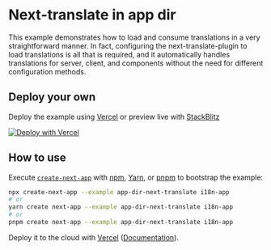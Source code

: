 # Next-translate in app dir

This example demonstrates how to load and consume translations in a very straightforward manner. In fact, configuring the next-translate-plugin to load translations is all that is required, and it automatically handles translations for server, client, and components without the need for different configuration methods.


## Deploy your own

Deploy the example using [Vercel](https://vercel.com?utm_source=github&utm_medium=readme&utm_campaign=next-example) or preview live with [StackBlitz](https://stackblitz.com/github/vercel/next.js/tree/canary/examples/app-dir-next-translate)

[![Deploy with Vercel](https://vercel.com/button)](https://vercel.com/new/git/external?repository-url=https://github.com/vercel/next.js/tree/canary/examples/app-dir-next-translate&project-name=app-dir-next-translate&repository-name=app-dir-next-translate)

## How to use

Execute [`create-next-app`](https://github.com/vercel/next.js/tree/canary/packages/create-next-app) with [npm](https://docs.npmjs.com/cli/init), [Yarn](https://yarnpkg.com/lang/en/docs/cli/create/), or [pnpm](https://pnpm.io) to bootstrap the example:

```bash
npx create-next-app --example app-dir-next-translate i18n-app
# or
yarn create next-app --example app-dir-next-translate i18n-app
# or
pnpm create next-app --example app-dir-next-translate i18n-app
```

Deploy it to the cloud with [Vercel](https://vercel.com/new?utm_source=github&utm_medium=readme&utm_campaign=next-example) ([Documentation](https://nextjs.org/docs/deployment)).
